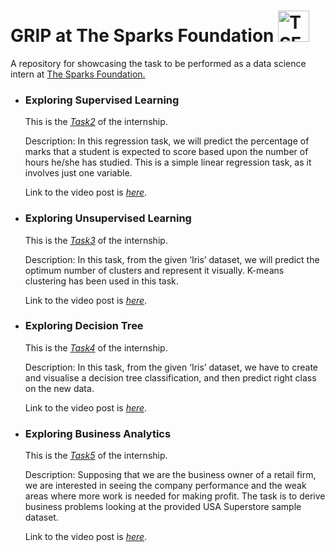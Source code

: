 # GRIP at The Sparks Foundation <img src="https://thesparksfoundationsingapore.org/images/logo_small.png" alt="TSF LOGO" width=50/>
A repository for showcasing the task to be performed as a data science intern at [The Sparks Foundation.](https://www.thesparksfoundationsingapore.org/)

  * ### Exploring Supervised Learning

     This is the [*Task2*](https://github.com/aditya-chavda/TSF-Internship-Tasks/blob/master/Task2_TSF.ipynb) of the internship.
     
     Description: In this regression task, we will predict the percentage of marks that a student is expected to score based upon the number of hours he/she has studied. This is a simple linear regression task, as it involves just one variable.
          
     Link to the video post is [*here*](https://www.linkedin.com/posts/aditya-chavda_datascience-machinelearning-linearregression-activity-6709661126264795136-jgll).
     
  * ### Exploring Unsupervised Learning

     This is the [*Task3*](https://github.com/aditya-chavda/TSF-Internship-Tasks/blob/master/Task3_TSF.ipynb) of the internship.
     
     Description: In this task, from the given ‘Iris’ dataset, we will predict the optimum number of clusters and represent it visually. K-means clustering has been used in this task.
          
     Link to the video post is [*here*](https://www.linkedin.com/posts/aditya-chavda_datascience-machinelearning-kmeans-activity-6711950712500305920-iedF).


  * ### Exploring Decision Tree

     This is the [*Task4*](https://github.com/aditya-chavda/TSF-Internship-Tasks/blob/master/Task4_TSF.ipynb) of the internship.
     
     Description: In this task, from the given ‘Iris’ dataset, we have to create and visualise a decision tree classification, and then predict right class on the new data.
          
     Link to the video post is [*here*](https://www.linkedin.com/posts/aditya-chavda_datascience-machinelearning-python-activity-6715111794098225152-u_Ue).
     
  * ### Exploring Business Analytics

     This is the [*Task5*](https://github.com/aditya-chavda/TSF-Internship-Tasks/blob/master/Task5_TSF.ipynb) of the internship.
     
     Description: Supposing that we are the business owner of a retail firm, we are interested in seeing the company performance and the weak areas where more work is needed for making profit. The task is to derive business problems looking at the provided USA Superstore sample dataset.
          
     Link to the video post is [*here*](https://www.linkedin.com/posts/aditya-chavda_datascience-businessanalytics-python-activity-6716565369953374208-Szwf).     
